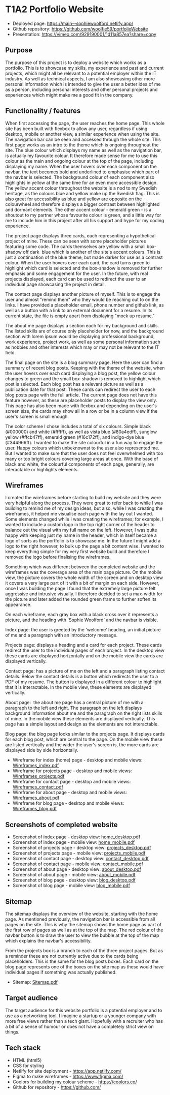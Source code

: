 # T1A2 Portfolio Website

- Deployed page: https://main--sophiewoolford.netlify.app/
- Github repository: https://github.com/woolfie59/portfolioWebsite
- Presentation: https://vimeo.com/929190001/1d11a857ea?share=copy

## Purpose
The purpose of this project is to deploy a website which works as a portfolio. This is to showcase my skills, my experience and past and current projects, which might all be relevant to a potential employer within the IT industry. As well as technical aspects, I am also showcasing other more personal information which is intended to give the user a better idea of me as a person, including personal interests and other personal projects and experiences which might make me a good fit in the company.

## Functionality / features
When first accessing the page, the user reaches the home page. This whole site has been built with flexbox to allow any user, regardless if using desktop, mobile or another view, a similar experience when using the site. The navigation bar can be seen and accessed through the whole site.
This first page works as an intro to the theme which is ongoing throughout the site. The blue colour which displays my name as well as the navigation bar, is actually my favourite colour. It therefore made sense for me to use this colour as the main and ongoing colour at the top of the page, including displaying my name. When the user hovers over each component on the navbar, the text becomes bold and underlined to emphasise which part of the navbar is selected. The background colour of each component also highlights in yellow at the same time for an even more accessible design. The yellow accent colour throughout the website is a nod to my Swedish heritage, as the colours blue and yellow make up the Swedish flag. This is also great for accessibility as blue and yellow are opposite on the colourwheel and therefore displays a bigger contrast between highlighted and dormant elements. The other accent colour - emerald green - is a shoutout to my partner whose favourite colour is green, and a little way for me to include him in this project after all his support and hype for my coding experience.

The project page displays three cards, each representing a hypothetical project of mine. These can be seen with some placeholder pictures featuring some code. The cards themselves are yellow with a small box-shadow off dark  blue which is another of the site's accent colours. This is just a continuation of the blue theme, but made darker for use as a contrast colour. When the user hovers over each card, the card turns green to highlight which card is selected and the box-shadow is removed for further emphasis and some engagement for the user. In the future, with real projects displayed, each card can be used to redirect the user to an individual page showcasing the project in detail.

The contact page displays another picture of myself. This is to engage the user and almost "remind them" who they would be reaching out to on the links. I have provided a placeholder email, phone number and github link, as well as a button with a link to an external document for a resume. In its current state, the file is empty apart from displaying "mock up resume."

The about me page displays a section each for my background and skills. The listed skills are of course only placeholder for now, and the background section with lorem ipsum would be displaying professional background, work experience, project work, as well as some personal information such as hobbies and other interests which may or may not be relevant to the IT field.

The final page on the site is a blog summary page. Here the user can find a summary of recent blog posts. Keeping with the theme of the website, when the user hovers over each card displaying a blog post, the yellow colour changes to green and the small box-shadow is removed to highlight which post is selected. Each blog post has a relevant picture as well as a publication date for that post. These cards can redirect the user to each blog posts page with the full article. The current page does not have this feature however, as these are placeholder posts to display the view only. This page has also been made with flexbox and depending on the user's screen size, the cards may show all in a row or be in a column view if the user's screen is small enough.

The color scheme I chose includes a total of six colours. Simple black (#000000) and white (#ffffff), as well as vista blue (#80a4edff), sunglow yellow (#ffcb47ff), emerald green (#16c172ff), and indigo-dye blue (#344966ff). I wanted to make the site colourful in a fun way to engage the user. Happy colours which unbeknownst to the user also represented me. But I wanted to make sure that the user does not feel overwhelmed with too many or too bright colours covering large areas at once. With the base of black and white, the colourful components of each page, generally, are interactable or highlights elements.

## Wireframes
I created the wireframes before starting to build my website and they were very helpful along the process. They were great to refer back to while I was building to remind me of my design ideas, but also, while I was creating the wireframes, it helped me visualise each page with the lay out I wanted. Some elements changed while I was creating the wireframes; for example, I wanted to include a custom logo in the top right corner of the header to balance out the visual with my full name on the left. However, I was quite happy with keeping just my name in the header, which in itself became a logo of sorts as the portfolio is to showcase me. In the future I might add a logo to the right however, to bulk up the page a bit content wise. I wanted to keep everything simple for my very first website build and therefore I removed the logo before finalising the wireframes. 

Something which was different between the completed website and the wireframes was the coverage area of the main page picture. On the mobile view, the picture covers the whole width of the screen and on desktop view it covers a very large part of it with a bit of margin on each side. However, once I was building the page I found that the extremely large picture felt aggressive and intrusive visually. I therefore decided to set a max-width for the picture and later added the rounded green frame to further soften its appearance.

On each wireframe, each gray box with a black cross over it represents a picture, and the heading with 'Sophie Woolford' and the navbar is visible. 

Index page: the user is greeted by the 'welcome' heading, an initial picture of me and a paragraph with an introductory message.

Projects page: displays a heading and a card for each project. These cards redirect the user to the individual pages of each project. In the desktop view these cards are displayed horizontally and on the mobile view the cards are displayed vertically.

Contact page: has a picture of me on the left and a paragraph listing contact details. Below the contact details is a button which redirects the user to a PDF of my resume. The button is displayed in a different colour to highlight that it is interactable. In the mobile view, these elements are displayed vertically.

About page:  the about me page has a central picture of me with a paragraph to the left and right. The paragraph on the left displays background information about me and the paragraph on the right lists skills of mine. In the mobile view these elements are displayed vertically. This page has a simple layout and design as the elements are not interactable.

Blog page: the blog page looks similar to the projects page. It displays cards for each blog post, which are central to the page. On the mobile view these are listed vertically and the wider the user's screen is, the more cards are displayed side by side horizontally.

- Wireframe for index (home) page - desktop and mobile views: [Wireframes_index.pdf](./docs/Wireframes_index.pdf)
- Wireframe for projects page - desktop and mobile views: [Wireframes_projects.pdf](./docs/Wireframes_projects.pdf)
- Wireframe for contact page - desktop and mobile views: [Wireframes_contact.pdf](./docs/Wireframes_contact.pdf)
- Wireframe for about page - desktop and mobile views: [Wireframes_about.pdf](./docs/Wireframes_about.pdf)
- Wireframe for blog page - desktop and mobile views: [Wireframes_blog.pdf](./docs/Wireframes_blog.pdf)

## Screenshots of completed website
- Screenshot of index page - desktop view: [home_desktop.pdf](./docs/home_desktop.pdf)
- Screenshot of index page - mobile view: [home_mobile.pdf](./docs/home_mobile.pdf)
- Screenshot of projects page - desktop view: [projects_desktop.pdf](./docs/projects_desktop.pdf)
- Screenshot of projects page - mobile view: [projects_mobile.pdf](./docs/projects_mobile.pdf)
- Screenshot of contact page - desktop view: [contact_desktop.pdf](./docs/contact_desktop.pdf)
- Screenshot of contact page - mobile view: [contact_mobile.pdf](./docs/contact_mobile.pdf)
- Screenshot of about page - desktop view: [about_desktop.pdf](./docs/about_desktop.pdf)
- Screenshot of about page - mobile view: [about_mobile.pdf](./docs/about_mobile.pdf)
- Screenshot of blog page - desktop view: [blog_desktop.pdf](./docs/blog_desktop.pdf)
- Screenshot of blog page - mobile view: [blog_mobile.pdf](./docs/blog_mobile.pdf)

## Sitemap
The sitemap displays the overview of the website, starting with the home page. As mentioned previously, the navigation bar is accessible from all pages on the site. This is why the sitemap shows the home page as part of the first row of pages as well as at the top of the map. The red colour of the navbar button is to draw the user to view the bubble at the top of the map which explains the navbar's accessibility.

From the projects box is a branch to each of the three project pages. But as a reminder these are not currently active due to the cards being placeholders. This is the same for the blog posts boxes. Each card on the blog page represents one of the boxes on the site map as these would have individual pages if something was actually published.

- Sitemap: [Sitemap.pdf](./docs/Sitemap.pdf)

## Target audience
The target audience for this website portfolio is a potential employer and to use as a networking tool. I imagine a startup or a younger company with more free views rather than a tech giant. Hopefully with a recruiter who has a bit of a sense of humour or does not have a completely strict view on things.

## Tech stack
  - HTML (html5)
  - CSS for styling
  - Netlify for site deployment - https://app.netlify.com/
  - Figma to make wireframes - https://www.figma.com/
  - Coolors for building my colour scheme - https://coolors.co/
  - Github for repository - https://github.com/



